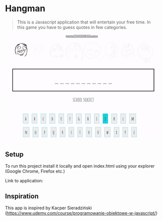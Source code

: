 # Hangman

> This is a Javascript application that will entertain your free time. In this game you have to guess quotes in few categories.

![](hangman.gif)

## Setup

To run this project install it locally and open index.html using your explorer (Google Chrome, Firefox etc.)

Link to application:

## Inspiration

This app is inspired by Kacper Sieradziński (https://www.udemy.com/course/programowanie-obiektowe-w-javascript/)

